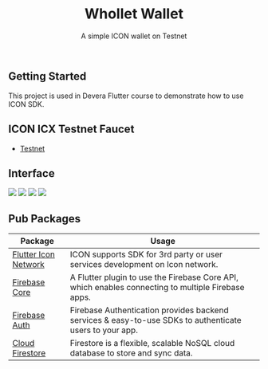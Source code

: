 <h1 align="center">Whollet Wallet</h1>

<p align="center">A simple ICON wallet on Testnet</p>

<br>

## Getting Started

This project is used in Devera Flutter course to demonstrate how to use ICON SDK.


## ICON ICX Testnet Faucet
- [Testnet](https://faucet.ibriz.ai/)

## Interface

<img src="https://github.com/tranvinh13/whollet_wallet/blob/main/interface_README/welcome.png">

<img src="https://github.com/tranvinh13/whollet_wallet/blob/main/interface_README/signup.png">

<img src="https://github.com/tranvinh13/whollet_wallet/blob/main/interface_README/login.png">

<img src="https://github.com/tranvinh13/whollet_wallet/blob/main/interface_README/home.png">


## Pub Packages

| Package  | Usage |
| ------ | ------ |
| [Flutter Icon Network](https://pub.dev/packages/flutter_icon_network) |  ICON supports SDK for 3rd party or user services development on Icon network. 
| [Firebase Core](https://pub.dev/packages/firebase_core) | A Flutter plugin to use the Firebase Core API, which enables connecting to multiple Firebase apps.
| [Firebase Auth](https://pub.dev/packages/provider) | Firebase Authentication provides backend services & easy-to-use SDKs to authenticate users to your app. 
| [Cloud Firestore](https://pub.dev/packages/cloud_firestore) | Firestore is a flexible, scalable NoSQL cloud database to store and sync data.
